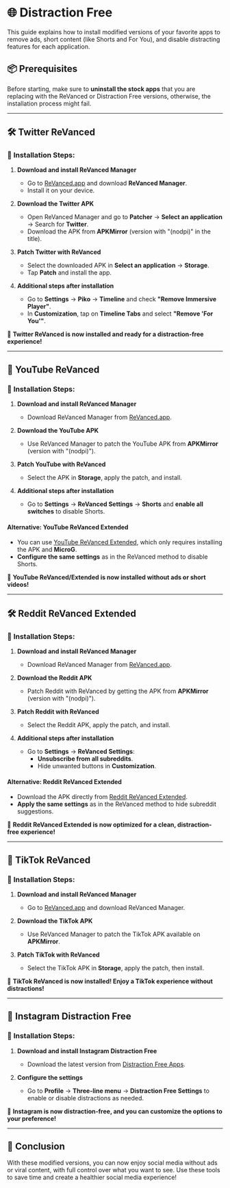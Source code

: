 
# 🌐 Distraction Free

This guide explains how to install modified versions of your favorite apps to remove ads, short content (like Shorts and For You), and disable distracting features for each application.

## 📦 Prerequisites

Before starting, make sure to **uninstall the stock apps** that you are replacing with the ReVanced or Distraction Free versions, otherwise, the installation process might fail.

---

## 🛠️ Twitter ReVanced

### 🔗 **Installation Steps:**

1. **Download and install ReVanced Manager**
   - Go to [ReVanced.app](https://revanced.app) and download **ReVanced Manager**.
   - Install it on your device.

2. **Download the Twitter APK**
   - Open ReVanced Manager and go to **Patcher** -> **Select an application** -> Search for **Twitter**.
   - Download the APK from **APKMirror** (version with "(nodpi)" in the title).

3. **Patch Twitter with ReVanced**
   - Select the downloaded APK in **Select an application** -> **Storage**.
   - Tap **Patch** and install the app.

4. **Additional steps after installation**
   - Go to **Settings** -> **Piko** -> **Timeline** and check **"Remove Immersive Player"**.
   - In **Customization**, tap on **Timeline Tabs** and select **"Remove 'For You'"**.

🎉 **Twitter ReVanced is now installed and ready for a distraction-free experience!**

---

## 🎥 YouTube ReVanced

### 🔗 **Installation Steps:**

1. **Download and install ReVanced Manager**
   - Download ReVanced Manager from [ReVanced.app](https://revanced.app).

2. **Download the YouTube APK**
   - Use ReVanced Manager to patch the YouTube APK from **APKMirror** (version with "(nodpi)").

3. **Patch YouTube with ReVanced**
   - Select the APK in **Storage**, apply the patch, and install.

4. **Additional steps after installation**
   - Go to **Settings** -> **ReVanced Settings** -> **Shorts** and **enable all switches** to disable Shorts.

#### **Alternative: YouTube ReVanced Extended**
   - You can use [YouTube ReVanced Extended](#), which only requires installing the APK and **MicroG**.
   - **Configure the same settings** as in the ReVanced method to disable Shorts.

🎉 **YouTube ReVanced/Extended is now installed without ads or short videos!**

---

## 🛠️ Reddit ReVanced Extended

### 🔗 **Installation Steps:**

1. **Download and install ReVanced Manager**
   - Download ReVanced Manager from [ReVanced.app](https://revanced.app).

2. **Download the Reddit APK**
   - Patch Reddit with ReVanced by getting the APK from **APKMirror** (version with "(nodpi)").

3. **Patch Reddit with ReVanced**
   - Select the Reddit APK, apply the patch, and install.

4. **Additional steps after installation**
   - Go to **Settings** -> **ReVanced Settings**:
     - **Unsubscribe from all subreddits**.
     - Hide unwanted buttons in **Customization**.

#### **Alternative: Reddit ReVanced Extended**
   - Download the APK directly from [Reddit ReVanced Extended](https://revanced.net/revanced-reddit-extended).
   - **Apply the same settings** as in the ReVanced method to hide subreddit suggestions.

🎉 **Reddit ReVanced Extended is now optimized for a clean, distraction-free experience!**

---

## 🎵 TikTok ReVanced

### 🔗 **Installation Steps:**

1. **Download and install ReVanced Manager**
   - Go to [ReVanced.app](https://revanced.app) and download ReVanced Manager.

2. **Download the TikTok APK**
   - Use ReVanced Manager to patch the TikTok APK available on **APKMirror**.

3. **Patch TikTok with ReVanced**
   - Select the TikTok APK in **Storage**, apply the patch, then install.

🎉 **TikTok ReVanced is now installed! Enjoy a TikTok experience without distractions!**

---

## 📸 Instagram Distraction Free

### 🔗 **Installation Steps:**

1. **Download and install Instagram Distraction Free**
   - Download the latest version from [Distraction Free Apps](https://www.distractionfreeapps.com/download.html).

2. **Configure the settings**
   - Go to **Profile** -> **Three-line menu** -> **Distraction Free Settings** to enable or disable distractions as needed.

🎉 **Instagram is now distraction-free, and you can customize the options to your preference!**

---

## 🔧 Conclusion

With these modified versions, you can now enjoy social media without ads or viral content, with full control over what you want to see. Use these tools to save time and create a healthier social media experience!
